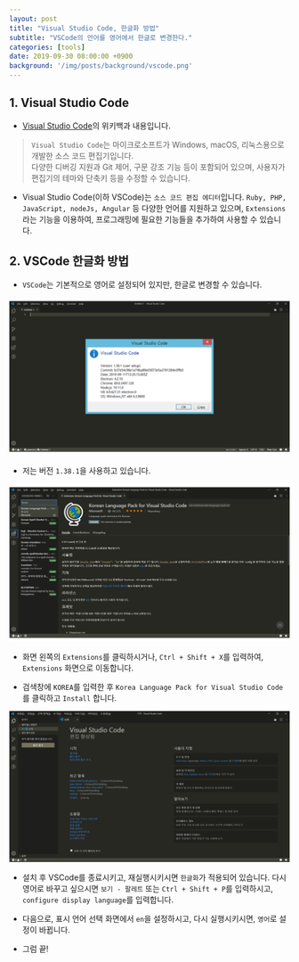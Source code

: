 ```yaml
---
layout: post
title: "Visual Studio Code, 한글화 방법"
subtitle: "VSCode의 언어를 영어에서 한글로 변경한다."
categories: [tools]
date: 2019-09-30 08:00:00 +0900
background: '/img/posts/background/vscode.png'
---
```


## 1. Visual Studio Code  

- [Visual Studio Code](https://ko.wikipedia.org/wiki/%EB%B9%84%EC%A3%BC%EC%96%BC_%EC%8A%A4%ED%8A%9C%EB%94%94%EC%98%A4_%EC%BD%94%EB%93%9C)의 위키백과 내용입니다.

>`Visual Studio Code`는 마이크로소프트가 Windows, macOS, 리눅스용으로 개발한 소스 코드 편집기입니다.   
>다양한 디버깅 지원과 Git 제어, 구문 강조 기능 등이 포함되어 있으며, 사용자가 편집기의 테마와 단축키 등을 수정할 수 있습니다.

- Visual Studio Code(이하 VSCode)는 `소스 코드 편집 에디터`입니다. `Ruby, PHP, JavaScript, nodeJs, Angular` 등 다양한 언어를 지원하고 있으며, `Extensions`라는 기능을 이용하여, 프로그래밍에 필요한 기능들을 추가하여 사용할 수 있습니다.

## 2. VSCode 한글화 방법
- `VSCode`는 기본적으로 영어로 설정되어 있지만, 한글로 변경할 수 있습니다.

 ![trans-language-vscode-1](/img/posts/tools/trans-language-vscode-1.png)

- 저는 버전 `1.38.1`을 사용하고 있습니다.

 ![trans-language-vscode-2](/img/posts/tools/trans-language-vscode-2.png)

- 화면 왼쪽의 `Extensions`를 클릭하시거나, `Ctrl + Shift + X`를 입력하여, `Extensions` 화면으로 이동합니다.

- 검색창에 `KOREA`를 입력한 후 `Korea Language Pack for Visual Studio Code`를 클릭하고 `Install` 합니다.

 ![trans-language-vscode-3](/img/posts/tools/trans-language-vscode-3.png)

- 설치 후 VSCode를 종료시키고, 재실행시키시면 `한글화`가 적용되어 있습니다. 다시 영어로 바꾸고 싶으시면 `보기 - 팔레트` 또는 `Ctrl + Shift + P`를 입력하시고, `configure display language`를 입력합니다.

- 다음으로, 표시 언어 선택 화면에서 `en`을 설정하시고, 다시 실행시키시면, `영어`로 설정이 바뀝니다.

- 그럼 끝!
